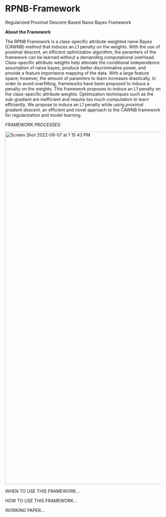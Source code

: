 # RPNB-Framework
Regularized Proximal Descent-Based Naive Bayes Framework


**About the Framework**

The RPNB Framework is a class-specific attribute weighted naive Bayes (CAWNB) method that induces an L1 penalty on the weights. With the use of proximal descent, an efficient optimization algorithm, the paramters of the framework can be learned without a demanding computational overhead. Class-specific attribute weights help alleviate the conditional independence assumption of naive bayes, produce better discriminative power, and provide a feature importance mapping of the data. With a large feature space; however, the amount of paramters to learn increases drastically. In order to avoid overfitting, frameworks have been proposed to induce a penalty on the weights. This framework proposes to induce an L1 penalty on the class-specific attribute weights. Optimization techniques such as the sub-gradient are inefficient and require too much computation to learn efficiently. We propose to induce an L1 penalty while using *proximal gradient descent*, an efficient and novel approach to the CAWNB framework for regularization and model learning.

*FRAMEWORK PROCESSES*:

<img width="1140" alt="Screen Shot 2022-06-07 at 1 15 43 PM" src="https://user-images.githubusercontent.com/59042355/172443629-b1ae684d-a9f7-4a63-8349-8e3736efd821.png">


WHEN TO USE THIS FRAMEWORK...


HOW TO USE THIS FRAMEWORK...


WORKING PAPER...

 
